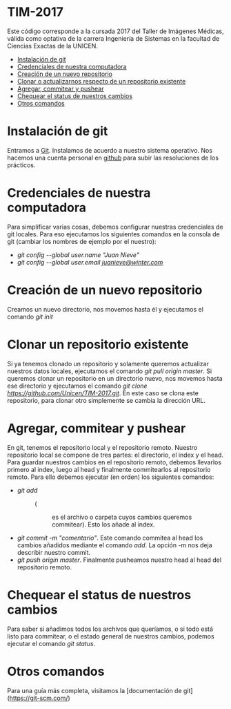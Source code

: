 # TIM-2017
Este código corresponde a la cursada 2017 del Taller de Imágenes Médicas, válida como optativa de la carrera Ingeniería de Sistemas en la facultad de Ciencias Exactas de la UNICEN.

- [Instalación de git](#instalación)
- [Credenciales de nuestra computadora](#credenciales)
- [Creación de un nuevo repositorio](#nuevorepo) 
- [Clonar o actualizarnos respecto de un repositorio existente](#clonarrepo) 
- [Agregar, commitear y pushear](#addcommitpush)
- [Chequear el status de nuestros cambios](#chequearstatus)
- [Otros comandos](#otroscomandos)


# Instalación de git #

Entramos a [Git](https://git-scm.com/). Instalamos de acuerdo a nuestro sistema operativo. Nos hacemos una cuenta personal en [github](https://github.com) para subir las resoluciones de los prácticos.

# Credenciales de nuestra computadora #
Para simplificar varias cosas, debemos configurar nuestras credenciales de git locales. Para eso ejecutamos los siguientes comandos en la consola de git (cambiar los nombres de ejemplo por el nuestro):
- *git config --global user.name "Juan Nieve"*
- *git config --global user.email juanieve@winter.com*

# Creación de un nuevo repositorio #
Creamos un nuevo directorio, nos movemos hasta él y ejecutamos el comando *git init*

# Clonar un repositorio existente #
Si ya tenemos clonado un repositorio y solamente queremos actualizar nuestros datos locales, ejecutamos el comando *git pull origin master*.
Si queremos clonar un repositorio en un directorio nuevo, nos movemos hasta ese directorio y ejecutamos el comando *git clone https://github.com/Unicen/TIM-2017.git*.
En este caso se clona este repositorio, para clonar otro simplemente se cambia la dirección URL.

# Agregar, commitear y pushear #
En git, tenemos el repositorio local y el repositorio remoto. Nuestro repositorio local se compone de tres partes: el directorio, el index y el head. Para guardar nuestros cambios en el repositorio remoto, debemos llevarlos primero al index, luego al head y finalmente commitearlos al repositorio remoto. Para ello debemos ejecutar (en orden) los siguientes comandos:

- *git add <dir>* (<dir> es el archivo o carpeta cuyos cambios queremos commitear). Esto los añade al index. 
- *git commit -m "comentario"*. Este comando commitea al head los cambios añadidos mediante el comando *add*. La opción -m nos deja describir nuestro commit.
- *git push origin master*. Finalmente pusheamos nuestro head al head del repositorio remoto.

# Chequear el status de nuestros cambios #
Para saber si añadimos todos los archivos que queríamos, o si todo está listo para commitear, o el estado general de nuestros cambios, podemos ejecutar el comando *git status*.

# Otros comandos #
Para una guía más completa, visitamos la [documentación de git] (https://git-scm.com/)
